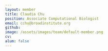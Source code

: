 ```yaml
---
layout: member
title: Claudia Chu
position: Associate Computational Biologist
email: cchu@broadinstitute.org
github: 
image: /assets/images/team/default-member.png
cv:
alum: false
---
```


